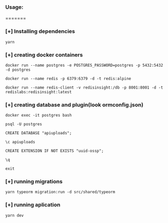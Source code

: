 ### Usage:
=======
### [+] Installing dependencies
```
yarn
```
### [+] creating docker containers
```
docker run --name postgres -e POSTGRES_PASSWORD=postgres -p 5432:5432 -d postgres

docker run --name redis -p 6379:6379 -d -t redis:alpine

docker run --name redis-client -v redisinsight:/db -p 8001:8001 -d -t redislabs:redisinsight:latest
```
### [+] creating database and plugin(look ormconfig.json)
```
docker exec -it postgres bash

psql -U postgres

CREATE DATABASE "apiuploads";

\c apiuploads

CREATE EXTENSION IF NOT EXISTS "uuid-ossp";

\q

exit
```
### [+] running migrations
```
yarn typeorm migration:run -d src/shared/typeorm
```
### [+] running aplication

```
yarn dev
```

